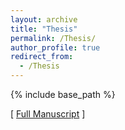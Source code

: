 ```yaml
---
layout: archive
title: "Thesis"
permalink: /Thesis/
author_profile: true
redirect_from:
  - /Thesis
---
```


{% include base_path %}

[ [Full Manuscript](https://tel.archives-ouvertes.fr/tel-01990594) ]



  
  
